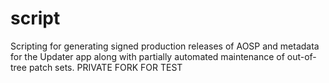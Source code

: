 # script
Scripting for generating signed production releases of AOSP and metadata for the Updater app along with partially automated maintenance of out-of-tree patch sets.
PRIVATE FORK FOR TEST
